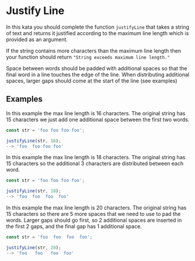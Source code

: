 # Justify Line

In this kata you should complete the function `justifyLine` that takes a string of text and returns it justified according to the maximum line length which is provided as an argument.

If the string contains more characters than the maximum line length then your function should return `"String exceeds maximum line length."`

Space between words should be padded with additional spaces so that the final word in a line touches the edge of the line. When distributing additional spaces, larger gaps should come at the start of the line (see examples)


## Examples

In this example the max line length is 16 characters. The original string has 15 characters we just add one additional space between the first two words.

```javascript
const str = 'foo foo foo foo';

justifyLine(str, 16);
--> 'foo  foo foo foo'

```

In this example the max line length is 18 characters. The original string has 15 characters so the additional 3 characters are distributed between each word.

```javascript
const str = 'foo foo foo foo';

justifyLine(str, 18);
--> 'foo  foo  foo  foo'

```


In this example the max line length is 20 characters. The original string has 15 characters so there are 5 more spaces that we need to use to pad the words. Larger gaps should go first, so 2 additional spaces are inserted in the first 2 gaps, and the final gap has 1 additional space.

```javascript
const str = 'foo  foo  foo  foo';

justifyLine(str, 20);
--> 'foo   foo   foo  foo'

```